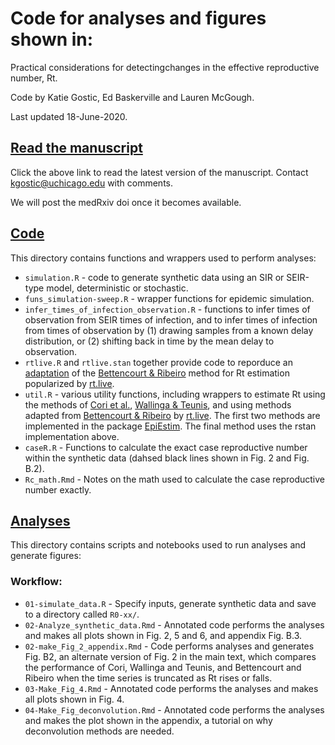 # Code for analyses and figures shown in:

Practical considerations for detectingchanges in the effective reproductive number, Rt. 

Code by Katie Gostic, Ed Baskerville and Lauren McGough. 

Last updated 18-June-2020. 

## [Read the manuscript](https://github.com/cobeylab/Rt_estimation/blob/master/manuscript_18June2020.pdf)
Click the above link to read the latest version of the manuscript. Contact kgostic@uchicago.edu with comments.

We will post the medRxiv doi once it becomes available.

## [Code](https://github.com/cobeylab/Rt_estimation/tree/master/code)
This directory contains functions and wrappers used to perform analyses:

* `simulation.R` - code to generate synthetic data using an SIR or SEIR-type model, deterministic or stochastic.
* `funs_simulation-sweep.R` - wrapper functions for epidemic simulation.
* `infer_times_of_infection_observation.R` - functions to infer times of observation from SEIR times of infection, and to infer times of infection from times of observation by (1) drawing samples from a known delay distribution, or (2) shifting back in time by the mean delay to observation.
* `rtlive.R` and `rtlive.stan` together provide code to reporduce an [adaptation](https://github.com/k-sys/covid-19/blob/master/Realtime%20Rt%20mcmc.ipynb) of the [Bettencourt & Ribeiro](https://journals.plos.org/plosone/article?id=10.1371/journal.pone.0002185) method for Rt estimation popularized by [rt.live](https://rt.live).
* `util.R` - various utility functions, including wrappers to estimate Rt using the methods of [Cori et al.](https://academic.oup.com/aje/article/178/9/1505/89262), [Wallinga & Teunis](https://academic.oup.com/aje/article/160/6/509/79472), and using methods adapted from [Bettencourt & Ribeiro](https://journals.plos.org/plosone/article?id=10.1371/journal.pone.0002185) by [rt.live](https://rt.live). The first two methods are implemented in the package [EpiEstim](https://CRAN.R-project.org/package=EpiEstim). The final method uses the rstan implementation above.
* `caseR.R` - Functions to calculate the exact case reproductive number within the synthetic data (dahsed black lines shown in Fig. 2 and Fig. B.2).
* `Rc_math.Rmd` - Notes on the math used to calculate the case reproductive number exactly.

## [Analyses](https://github.com/cobeylab/Rt_estimation/tree/master/analyses)
This directory contains scripts and notebooks used to run analyses and generate figures:

### Workflow:

* `01-simulate_data.R` - Specify inputs, generate synthetic data and save to a directory called `R0-xx/`.
* `02-Analyze_synthetic_data.Rmd` - Annotated code performs the analyses and makes all plots shown in Fig. 2, 5 and 6, and appendix Fig. B.3. 
* `02-make_Fig_2_appendix.Rmd` - Code performs analyses and generates Fig. B2, an alternate version of Fig. 2 in the main text, which compares the performance of Cori, Wallinga and Teunis, and Bettencourt and Ribeiro when the time series is truncated as Rt rises or falls.
* `03-Make_Fig_4.Rmd` - Annotated code performs the analyses and makes all plots shown in Fig. 4.
* `04-Make_Fig_deconvolution.Rmd` - Annotated code performs the analyses and makes the plot shown in the appendix, a tutorial on why deconvolution methods are needed.

